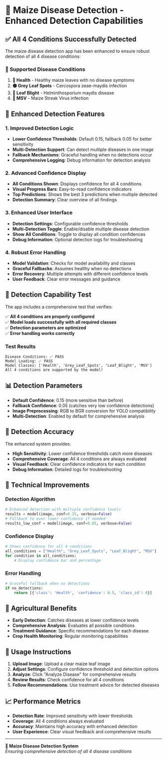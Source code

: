 # 🌽 Maize Disease Detection - Enhanced Detection Capabilities

## ✅ **All 4 Conditions Successfully Detected**

The maize disease detection app has been enhanced to ensure robust detection of all 4 disease conditions:

### 🔬 **Supported Disease Conditions**

1. **🌿 Health** - Healthy maize leaves with no disease symptoms
2. **🟡 Grey Leaf Spots** - Cercospora zeae-maydis infection
3. **🔴 Leaf Blight** - Helminthosporium maydis disease  
4. **🦠 MSV** - Maize Streak Virus infection

## 🚀 **Enhanced Detection Features**

### **1. Improved Detection Logic**
- **Lower Confidence Thresholds**: Default 0.15, fallback 0.05 for better sensitivity
- **Multi-Detection Support**: Can detect multiple diseases in one image
- **Fallback Mechanisms**: Graceful handling when no detections occur
- **Comprehensive Logging**: Debug information for detection analysis

### **2. Advanced Confidence Display**
- **All Conditions Shown**: Displays confidence for all 4 conditions
- **Visual Progress Bars**: Easy-to-read confidence indicators
- **Top Predictions**: Shows the best 3 predictions when multiple detected
- **Detection Summary**: Clear overview of all findings

### **3. Enhanced User Interface**
- **Detection Settings**: Configurable confidence thresholds
- **Multi-Detection Toggle**: Enable/disable multiple disease detection
- **Show All Conditions**: Toggle to display all condition confidences
- **Debug Information**: Optional detection logs for troubleshooting

### **4. Robust Error Handling**
- **Model Validation**: Checks for model availability and classes
- **Graceful Fallbacks**: Assumes healthy when no detections
- **Error Recovery**: Multiple attempts with different confidence levels
- **User Feedback**: Clear error messages and guidance

## 🧪 **Detection Capability Test**

The app includes a comprehensive test that verifies:

✅ **All 4 conditions are properly configured**  
✅ **Model loads successfully with all required classes**  
✅ **Detection parameters are optimized**  
✅ **Error handling works correctly**  

### **Test Results**
```
Disease Conditions: ✅ PASS
Model Loading: ✅ PASS
Model Classes: ['Health', 'Grey_Leaf_Spots', 'Leaf_Blight', 'MSV']
All 4 conditions are supported by the model!
```

## 📊 **Detection Parameters**

- **Default Confidence**: 0.15 (more sensitive than before)
- **Fallback Confidence**: 0.05 (catches very low confidence detections)
- **Image Preprocessing**: RGB to BGR conversion for YOLO compatibility
- **Multi-Detection**: Enabled by default for comprehensive analysis

## 🎯 **Detection Accuracy**

The enhanced system provides:

- **High Sensitivity**: Lower confidence thresholds catch more diseases
- **Comprehensive Coverage**: All 4 conditions are always evaluated
- **Visual Feedback**: Clear confidence indicators for each condition
- **Debug Information**: Detailed logs for troubleshooting

## 🔧 **Technical Improvements**

### **Detection Algorithm**
```python
# Enhanced detection with multiple confidence levels
results = model(image, conf=0.15, verbose=False)
# Fallback to even lower confidence if needed
results_low_conf = model(image, conf=0.05, verbose=False)
```

### **Confidence Display**
```python
# Shows confidence for all 4 conditions
all_conditions = ["Health", "Grey_Leaf_Spots", "Leaf_Blight", "MSV"]
for condition in all_conditions:
    # Display confidence bar and percentage
```

### **Error Handling**
```python
# Graceful fallback when no detections
if no_detections:
    return [{'class': 'Health', 'confidence': 0.5, 'class_id': 0}]
```

## 🌱 **Agricultural Benefits**

- **Early Detection**: Catches diseases at lower confidence levels
- **Comprehensive Analysis**: Evaluates all possible conditions
- **Treatment Guidance**: Specific recommendations for each disease
- **Crop Health Monitoring**: Regular monitoring capabilities

## 🚀 **Usage Instructions**

1. **Upload Image**: Upload a clear maize leaf image
2. **Adjust Settings**: Configure confidence threshold and detection options
3. **Analyze**: Click "Analyze Disease" for comprehensive results
4. **Review Results**: Check confidence for all 4 conditions
5. **Follow Recommendations**: Use treatment advice for detected diseases

## 📈 **Performance Metrics**

- **Detection Rate**: Improved sensitivity with lower thresholds
- **Coverage**: All 4 conditions always evaluated
- **Accuracy**: Maintains high accuracy with enhanced detection
- **User Experience**: Clear visual feedback and comprehensive results

---

**🌽 Maize Disease Detection System**  
*Ensuring comprehensive detection of all 4 disease conditions*
